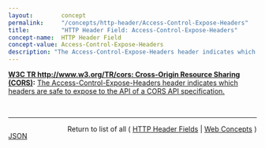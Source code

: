 ```yaml
---
layout:        concept
permalink:     "/concepts/http-header/Access-Control-Expose-Headers"
title:         "HTTP Header Field: Access-Control-Expose-Headers"
concept-name:  HTTP Header Field
concept-value: Access-Control-Expose-Headers
description: "The Access-Control-Expose-Headers header indicates which headers are safe to expose to the API of a CORS API specification."
---
```


**[W3C TR http://www.w3.org/TR/cors: Cross-Origin Resource Sharing (CORS)](/specs/W3C/TR/cors "This document defines a mechanism to enable client-side cross-origin requests. Specifications that enable an API to make cross-origin requests to resources can use the algorithms defined by this specification. If such an API is used on http://example.org resources, a resource on http://hello-world.example can opt in using the mechanism described by this specification (e.g., specifying Access-Control-Allow-Origin: http://example.org as response header), which would allow that resource to be fetched cross-origin from http://example.org."):** [The Access-Control-Expose-Headers header indicates which headers are safe to expose to the API of a CORS API specification.](http://www.w3.org/TR/cors/#access-control-expose-headers-response-header "Read documentation for HTTP Header Field &#34;Access-Control-Expose-Headers&#34;")

<br/>
<hr/>

<p style="float : left"><a href="./Access-Control-Expose-Headers.json" title="JSON representing this particular Web Concept value">JSON</a></p>
<p style="text-align: right">Return to list of all ( <a href="../http-headers">HTTP Header Fields</a> | <a href="../">Web Concepts</a> )</p>
